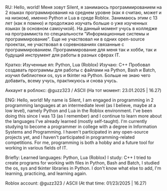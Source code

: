 RU:
Hello, world! Меня зовут Silent, я занимаюсь программированием на 2 языках программирования на среднем уровне (как я считаю, может и на низком), именно Python и Lua в среде Roblox. Занимаюсь этим с 13 лет (как я помню) и продолжаю изучать больше о уже изученных языках (в основном самоучкой).
На данный момент учусь в колледже на программиста по специальности "Информационные системы и программирование". Еще не участвовал ни в одних open-source проектах, не участвовал в соревнованиях связанные с программированием. Программирование для меня так и хобби, так
и будущий инструмент для работы в разных сферах IT.

Кратко:
Изученные яп: Python, Lua (Roblox)
Изучаю: C++
Пробовал создавать программы для работы с файлами на Python, Bash и Batch, изучил библиотеки os, sys и tkinter на Python.
Больше не знаю чего добавить, всему учусь, практикуюсь и снова учусь.

Аккаунт в роблокс: @guzz323 / ASCII (На тот момент: 23.01.2025 | 16.27)

ENG:
Hello, world! My name is Silent, I am engaged in programming in 2 programming languages at an intermediate level (as I believe, maybe at a low level), namely Python and Lua in the Roblox environment. I've been doing this since I was 13 (as I remember) and I continue to learn more about the languages I've already learned (mostly self-taught). I'm currently studying to become a programmer in college with a degree in Information Systems and Programming. I haven't participated in any open-source projects yet, and I haven't participated in programming-related competitions. For me, programming is both a hobby and a future tool for working in various fields of IT.

Briefly: Learned languages: Python, Lua (Roblox) I study: C++ I tried to create programs for working with files in Python, Bash and Batch, I studied the os, sys and tkinter libraries in Python. I don't know what else to add, I'm learning, practicing, and learning again.

Roblox account: @guzz323 / ASCII (At that time: 01/23/2025 | 16.27)
